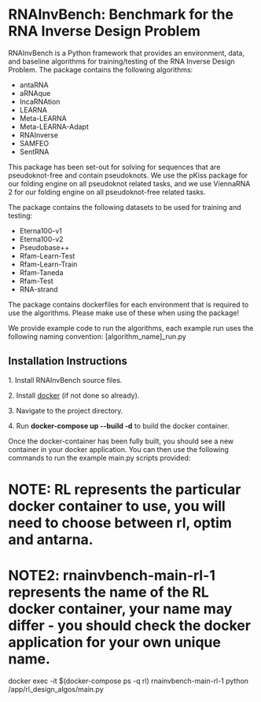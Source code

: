 <h1>RNAInvBench: Benchmark for the RNA Inverse Design Problem</h1>
<p>RNAInvBench is a Python framework that provides an environment, data, and baseline algorithms for training/testing of the RNA Inverse Design Problem.
The package contains the following algorithms:

- antaRNA
- aRNAque
- IncaRNAtion
- LEARNA
- Meta-LEARNA
- Meta-LEARNA-Adapt
- RNAInverse
- SAMFEO
- SentRNA

This package has been set-out for solving for sequences that are pseudoknot-free and contain pseudoknots. We use the pKiss package for our folding engine on all pseudoknot related tasks, and we use ViennaRNA 2 for our folding engine on all pseudoknot-free related tasks.

The package contains the following datasets to be used for training and testing:
- Eterna100-v1
- Eterna100-v2
- Pseudobase++
- Rfam-Learn-Test
- Rfam-Learn-Train
- Rfam-Taneda
- Rfam-Test
- RNA-strand

The package contains dockerfiles for each environment that is required to use the algorithms. Please make use of these when using the package!

We provide example code to run the algorithms, each example run uses the following naming convention: [algorithm_name]_run.py

</p>

<h2>Installation Instructions</h2>

<p>1. Install RNAInvBench source files.</p>
<p>2. Install <a href="https://docs.docker.com/get-docker/">docker</a> (if not done so already).</p>
<p>3. Navigate to the project directory.</p>
<p>4. Run <b>docker-compose up --build -d</b> to build the docker container.</p>
Once the docker-container has been fully built, you should see a new container in your docker application. You can then use the following commands to run the example main.py scripts provided:

# NOTE: RL represents the particular docker container to use, you will need to choose between rl, optim and antarna.
# NOTE2: rnainvbench-main-rl-1 represents the name of the RL docker container, your name may differ - you should check the docker application for your own unique name. 
docker exec -it $(docker-compose ps -q rl) rnainvbench-main-rl-1 python /app/rl_design_algos/main.py
